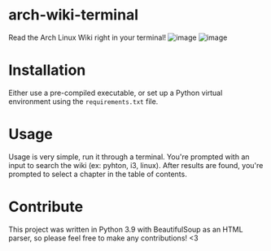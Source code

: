 # arch-wiki-terminal
Read the Arch Linux Wiki right in your terminal!
![image](https://user-images.githubusercontent.com/5008650/160258209-f06e5767-16e6-4fd8-a3db-6d7c176a9d8d.png)
![image](https://user-images.githubusercontent.com/5008650/160258240-8f9856fd-e360-4e2b-adca-b087cc5bd056.png)


# Installation
Either use a pre-compiled executable, or set up a Python virtual environment using the `requirements.txt` file.

# Usage
Usage is very simple, run it through a terminal. You're prompted with an input to search the wiki (ex: pyhton, i3, linux). After results are found, you're prompted to select a chapter in the table of contents.

# Contribute
This project was written in Python 3.9 with BeautifulSoup as an HTML parser, so please feel free to make any contributions! <3
